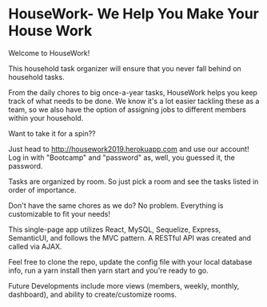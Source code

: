 # HouseWork- We Help You Make Your House Work

Welcome to HouseWork! 

This household task organizer will ensure that you never fall behind on household tasks. 

From the daily chores to big once-a-year tasks, HouseWork helps you keep track of what 
needs to be done.  We know it's a lot easier tackling these as a team, so we also have 
the option of assigning jobs to different members within your household. 

Want to take it for a spin??  

Just head to http://housework2019.herokuapp.com and use our account! Log in with "Bootcamp" and "password" as,
well, you guessed it, the password. 

Tasks are organized by room. So just pick a room and see the tasks listed in order of importance. 

Don't have the same chores as we do? No problem. Everything is customizable to fit your needs! 

This single-page app utilizes React, MySQL, Sequelize, Express, SemanticUI, and follows the MVC pattern. A RESTful API was created and called via AJAX.

Feel free to clone the repo, update the config file with your local database info, run a yarn install then yarn start and you're ready to go.

Future Developments include more views (members, weekly, monthly, dashboard), and ability to create/customize rooms.




